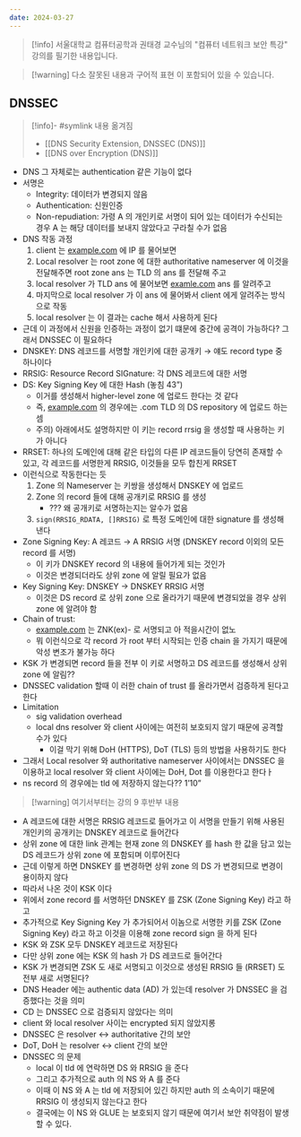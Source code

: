 ```yaml
---
date: 2024-03-27
---
```

> [!info] 서울대학교 컴퓨터공학과 권태경 교수님의 "컴퓨터 네트워크 보안 특강" 강의를 필기한 내용입니다.

> [!warning] 다소 잘못된 내용과 구어적 표현 이 포함되어 있을 수 있습니다.

## DNSSEC

> [!info]- #symlink 내용 옮겨짐
> - [[DNS Security Extension, DNSSEC (DNS)]]
> - [[DNS over Encryption (DNS)]]

- DNS 그 자체로는 authentication 같은 기능이 없다
- 서명은
    - Integrity: 데이터가 변경되지 않음
    - Authentication: 신원인증
    - Non-repudiation: 가령 A 의 개인키로 서명이 되어 있는 데이터가 수신되는 경우 A 는 해당 데이터를 보내지 않았다고 구라칠 수가 없음
- DNS 작동 과정
    1. client 는 [example.com](http://example.com) 에 IP 를 물어보면
    2. Local resolver 는 root zone 에 대한 authoritative nameserver 에 이것을 전달해주면 root zone ans 는 TLD 의 ans 를 전달해 주고
    3. local resolver 가 TLD ans 에 물어보면 [examle.com](http://examle.com) ans 를 알려주고
    4. 마지막으로 local resolver 가 이 ans 에 물어봐서 client 에게 알려주는 방식으로 작동
    5. local resolver 는 이 결과는 cache 해서 사용하게 된다
- 근데 이 과정에서 신원을 인증하는 과정이 없기 떄문에 중간에 공격이 가능하다? 그래서 DNSSEC 이 필요하다
- DNSKEY: DNS 레코드를 서명할 개인키에 대한 공개키 → 얘도 record type 중 하나이다
- RRSIG: Resource Record SIGnature: 각 DNS 레코드에 대한 서명
- DS: Key Signing Key 에 대한 Hash (놓침 43”)
    - 이거를 생성해서 higher-level zone 에 업로드 한다는 것 같다
    - 즉, [example.com](http://example.com) 의 경우에는 .com TLD 의 DS repository 에 업로드 하는 셈
    - 주의) 아래에서도 설명하지만 이 키는 record rrsig 을 생성할 때 사용하는 키가 아니다
- RRSET: 하나의 도메인에 대해 같은 타입의 다른 IP 레코드들이 당연히 존재할 수 있고, 각 레코드를 서명한게 RRSIG, 이것들을 모두 합친게 RRSET
- 이런식으로 작동한다는 듯
    1. Zone 의 Nameserver 는 키쌍을 생성해서 DNSKEY 에 업로드
    2. Zone 의 record 들에 대해 공개키로 RRSIG 를 생성
        - ??? 왜 공개키로 서명하는지는 알수가 없음
    3. `sign(RRSIG_RDATA, []RRSIG)` 로 특정 도메인에 대한 signature 를 생성해 낸다
- Zone Signing Key: A 레코드 → A RRSIG 서명 (DNSKEY record 이외의 모든 record 를 서명)
    - 이 키가 DNSKEY record 의 내용에 들어가게 되는 것인가
    - 이것은 변경되더라도 상위 zone 에 알릴 필요가 없음
- Key Signing Key: DNSKEY → DNSKEY RRSIG 서명
    - 이것은 DS record 로 상위 zone 으로 올라가기 때문에 변경되었을 경우 상위 zone 에 알려야 함
- Chain of trust:
    - [example.com](http://example.com) 는 ZNK(ex)- 로 서명되고 아 적을시간이 없노
    - 뭐 이런식으로 각 record 가 root 부터 시작되는 인증 chain 을 가지기 때문에 악성 변조가 불가능 하다
- KSK 가 변경되면 record 들을 전부 이 키로 서명하고 DS 레코드를 생성해서 상위 zone 에 알림??
- DNSSEC validation 할때 이 러한 chain of trust 를 올라가면서 검증하게 된다고 한다
- Limitation
    - sig validation overhead
    - local dns resolver 와 client 사이에는 여전히 보호되지 않기 때문에 공격할 수가 있다
        - 이걸 막기 위해 DoH (HTTPS), DoT (TLS) 등의 방법을 사용하기도 한다
- 그래서 Local resolver 와 authoritative nameserver 사이에서는 DNSSEC 을 이용하고 local resolver 와 client 사이에는 DoH, Dot 를 이용한다고 한다ㅏ
- ns record 의 경우에는 tld 에 저장하지 않는다?? 1’10”

> [!warning] 여기서부터는 강의 9 후반부 내용

- A 레코드에 대한 서명은 RRSIG 레코드로 들어가고 이 서명을 만들기 위해 사용된 개인키의 공개키는 DNSKEY 레코드로 들어간다
- 상위 zone 에 대한 link 관계는 현재 zone 의 DNSKEY 를 hash 한 값을 담고 있는 DS 레코드가 상위 zone 에 포함되며 이루어진다
- 근데 이렇게 하면 DNSKEY 를 변경하면 상위 zone 의 DS 가 변경되므로 변경이 용이하지 않다
- 따라서 나온 것이 KSK 이다
- 위에서 zone record 를 서명하던 DNSKEY 를 ZSK (Zone Signing Key) 라고 하고
- 추가적으로 Key Signing Key 가 추가되어서 이놈으로 서명한 키를 ZSK (Zone Signing Key) 라고 하고 이것을 이용해 zone record sign 을 하게 된다
- KSK 와 ZSK 모두 DNSKEY 레코드로 저장된다
- 다만 상위 zone 에는 KSK 의 hash 가 DS 레코드로 들어간다
- KSK 가 변경되면 ZSK 도 새로 서명되고 이것으로 생성된 RRSIG 들 (RRSET) 도 전부 새로 서명된다?
- DNS Header 에는 authentic data (AD) 가 있는데 resolver 가 DNSSEC 을 검증했다는 것을 의미
- CD 는 DNSSEC 으로 검증되지 않았다는 의미
- client 와 local resolver 사이는 encrypted 되지 않았지롱
- DNSSEC 은 resolver ↔ authoritative 간의 보안
- DoT, DoH 는 resolver ↔ client 간의 보안
- DNSSEC 의 문제
    - local 이 tld 에 연락하면 DS 와 RRSIG 을 준다
    - 그리고 추가적으로 auth 의 NS 와 A 를 준다
    - 이때 이 NS 와 A 는 tld 에 저장되어 있긴 하지만 auth 의 소속이기 때문에 RRSIG 이 생성되지 않는다고 한다
    - 결국에는 이 NS 와 GLUE 는 보호되지 않기 때문에 여기서 보안 취약점이 발생할 수 있다.